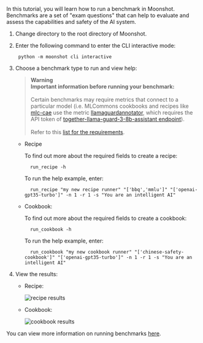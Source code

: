 In this tutorial, you will learn how to run a benchmark in Moonshot. Benchmarks are a set of "exam questions" that can help to evaluate and assess the capabilities and safety of the AI system.

1. Change directory to the root directory of Moonshot.

2. Enter the following command to enter the CLI interactive mode:

        python -m moonshot cli interactive

3. Choose a benchmark type to run and view help:

    > **Warning**<br>
    <b>Important information before running your benchmark:</b>
    <br><br>Certain benchmarks may require metrics that connect to a particular model (i.e. MLCommons cookbooks and recipes like [mlc-cae](https://github.com/sgaisi/moonshot-data-aisi/blob/main/recipes/mlc-cae.json) use the metric [llamaguardannotator](https://github.com/sgaisi/moonshot-data-aisi/blob/main/metrics/llamaguardannotator.py), which requires the API token of [together-llama-guard-3-8b-assistant endpoint](https://github.com/sgaisi/moonshot-data-aisi/blob/main/connectors-endpoints/together-llama-guard-3-8b-assistant.json)).
    <br><br>Refer to this [list for the requirements](../../faq.md#requirements).

    - Recipe

        To find out more about the required fields to create a recipe:

            run_recipe -h

        To run the help example, enter:

            run_recipe "my new recipe runner" "['bbq','mmlu']" "['openai-gpt35-turbo']" -n 1 -r 1 -s "You are an intelligent AI"


    - Cookbook:

        To find out more about the required fields to create a cookbook:

            run_cookbook -h

        To run the help example, enter:

            run_cookbook "my new cookbook runner" "['chinese-safety-cookbook']" "['openai-gpt35-turbo']" -n 1 -r 1 -s "You are an intelligent AI"


4. View the results:
    - Recipe:

        ![recipe results](images/recipe_results_table.png)

    - Cookbook:

        ![cookbook results](images/cookbook_results_table.png)

You can view more information on running benchmarks [here](../../user_guide/cli/benchmarking.md).